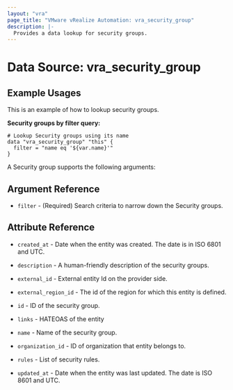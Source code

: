 ```yaml
---
layout: "vra"
page_title: "VMware vRealize Automation: vra_security_group"
description: |-
  Provides a data lookup for security groups.
---
```


# Data Source: vra_security_group
## Example Usages
This is an example of how to lookup security groups.

**Security groups by filter query:**

```hcl
# Lookup Security groups using its name
data "vra_security_group" "this" {
  filter = "name eq '${var.name}'"
}
```

A Security group supports the following arguments:

## Argument Reference
* `filter` - (Required) Search criteria to narrow down the Security groups. 

## Attribute Reference

* `created_at` - Date when the entity was created. The date is in ISO 6801 and UTC.

* `description` - A human-friendly description of the security groups.

* `external_id` - External entity Id on the provider side.

* `external_region_id` - The id of the region for which this entity is defined.

* `id` - ID of the security group.

* `links` - HATEOAS of the entity

* `name` - Name of the security group.

* `organization_id` - ID of organization that entity belongs to.

* `rules` - List of security rules.

* `updated_at` - Date when the entity was last updated. The date is ISO 8601 and UTC.